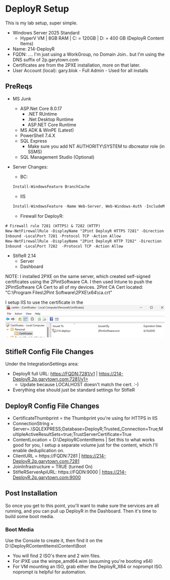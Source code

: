 # DeployR Setup

This is my lab setup, super simple.

- Windows Server 2025 Standard
  - HyperV VM | 8GB RAM | C: = 120GB | D: = 400 GB (DeployR Content Items)
- Name: 214-DeployR
- FQDN: ....  I'm just using a WorkGroup, no Domain Join.. but I'm using the DNS suffix of 2p.garytown.com
- Certificates are from the 2PXE installation, more on that later.
- User Account (local): gary.blok - Full Admin - Used for all installs

## PreReqs

- MS Junk
  - ASP.Net Core 8.0.17
    - .NET RUntime
    - .Net Desktop Runtime
    - ASP.NET Core Runtime
  - MS ADK & WinPE (Latest)
  - PowerShell 7.4.X
  - SQL Express
    - Make sure you add NT AUTHORITY\SYSTEM to dbcreator role (in SSMS)
  - SQL Management Studio (Optional)
- Server Changes:
  - BC:

  ```PowerShell
  Install-WindowsFeature BranchCache
  ```

  - IIS

  ```PowerShell
  Install-WindowsFeature -Name Web-Server, Web-Windows-Auth -IncludeManagementTools
  ```
  
  - Firewall for DeployR:

```PoweShell
# Firewall rule 7281 (HTTPS) & 7282 (HTTP)
New-NetFirewallRule -DisplayName "2Pint DeployR HTTPS 7281" -Direction Inbound -LocalPort 7281 -Protocol TCP -Action Allow
New-NetFirewallRule -DisplayName "2Pint DeployR HTTP 7282" -Direction Inbound -LocalPort 7282  -Protocol TCP -Action Allow
```

- StifleR 2.14
  - Server
  - Dashboard

NOTE:  I installed 2PXE on the same server, which created self-signed certificates using the 2PintSoftware CA.  I then used Intune to push the 2PintSoftware CA Cert to all of my devices.
2Pint CA Cert located: "C:\Program Files\2Pint Software\2PXE\x64\ca.crt"

 I setup IIS to use the certificate in the
![Image01](media/DRCert01.png)

## StifleR Config File Changes

Under the IntegrationSettings area:

- DeployR full URL: <https://FQDN:7281/v1> | https://214-DeployR.2p.garytown.com:7281/v1>
  - Update because LOCALHOST doesn't match the cert. :-)
- Everything else should just be standard settings for StifleR

## DeployR Config File Changes

- CertificateThumbprint = the Thumbprint you're using for HTTPS in IIS
- ConnectionString = Server=.\SQLEXPRESS;Database=DeployR;Trusted_Connection=True;MultipleActiveResultSets=true;TrustServerCertificate=True
- ContentLocation = D:\DeployRContentItems | Set this to what works good for you, I setup a separate volume just for the content, which I'll enable deduplication on.
- ClientURL = https://FQDN:7281 | https://214-DeployR.2p.garytown.com:7281
- JoinInfrastructure = TRUE (turned On)
- StifleRServerApiURL: https://FQDN:9000 | https://214-DeployR.2p.garytown.com:9000 

## Post Installation

So once you get to this point, you'll want to make sure the services are all running, and you can pull up DeployR in the Dashboard.  Then it's time to build some boot media.


### Boot Media

Use the Console to create it, then find it on the D:\DeployRContentItems\Content\Boot
- You will find 2 ISO's there and 2 wim files.
- For iPXE use the winpe_amd64.wim (assuming you're booting x64)
- For VM mounting an ISO, grab either the DeployR_X64 or noprompt ISO.  noprompt is helpful for automation.
